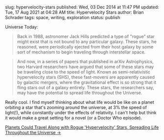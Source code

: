 slug: hypervelocity-stars
published: Wed, 03 Dec 2014 at 11:47 PM
updated: Tue, 17 Aug 2021 at 04:28 AM
title: Hypervelocity Stars
author: Brian Schrader
tags: space, writing, exploration
status: publish

Universe Today:

> Back in 1988, astronomer Jack Hills predicted a type of "rogue" star might exist that is not bound to any particular galaxy. These stars, he reasoned, were periodically ejected from their host galaxy by some sort of mechanism to begin traveling through interstellar space.

> And now, in a series of papers that published in arXiv Astrophysics, two Harvard researchers have argued that some of these stars may be traveling close to the speed of light. Known as semi-relativistic hypervelocity stars (SHS), these fast-movers are apparently caused by galactic mergers, where the gravitational effect is so strong that it fling stars out of a galaxy entirely. These stars, the researchers say, may have the potential to spread life throughout the Universe.

Really cool. I find myself thinking about what life would be like on a planet orbiting a star that's zooming around the universe, at 3% the speed of light(!), while constantly under the effects of relativity. I can't help but think it would make a great setting for a novel (or a Doctor Who episode).

[Planets Could Travel Along with Rogue 'Hypervelocity' Stars, Spreading Life Throughout the Universe &#8594;](http://www.universetoday.com/116872/planets-could-travel-along-with-rogue-hypervelocity-stars-spreading-life-throughout-the-universe/)

